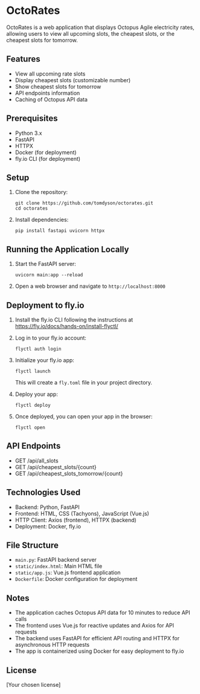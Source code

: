 # OctoRates

OctoRates is a web application that displays Octopus Agile electricity rates, allowing users to view all upcoming slots, the cheapest slots, or the cheapest slots for tomorrow.

## Features

- View all upcoming rate slots
- Display cheapest slots (customizable number)
- Show cheapest slots for tomorrow
- API endpoints information
- Caching of Octopus API data

## Prerequisites

- Python 3.x
- FastAPI
- HTTPX
- Docker (for deployment)
- fly.io CLI (for deployment)

## Setup

1. Clone the repository:
   ```
   git clone https://github.com/tomdyson/octorates.git
   cd octorates
   ```

2. Install dependencies:
   ```
   pip install fastapi uvicorn httpx
   ```

## Running the Application Locally

1. Start the FastAPI server:
   ```
   uvicorn main:app --reload
   ```

2. Open a web browser and navigate to `http://localhost:8000`

## Deployment to fly.io

1. Install the fly.io CLI following the instructions at https://fly.io/docs/hands-on/install-flyctl/

2. Log in to your fly.io account:
   ```
   flyctl auth login
   ```

3. Initialize your fly.io app:
   ```
   flyctl launch
   ```
   This will create a `fly.toml` file in your project directory.

4. Deploy your app:
   ```
   flyctl deploy
   ```

5. Once deployed, you can open your app in the browser:
   ```
   flyctl open
   ```

## API Endpoints

- GET /api/all_slots
- GET /api/cheapest_slots/{count}
- GET /api/cheapest_slots_tomorrow/{count}

## Technologies Used

- Backend: Python, FastAPI
- Frontend: HTML, CSS (Tachyons), JavaScript (Vue.js)
- HTTP Client: Axios (frontend), HTTPX (backend)
- Deployment: Docker, fly.io

## File Structure

- `main.py`: FastAPI backend server
- `static/index.html`: Main HTML file
- `static/app.js`: Vue.js frontend application
- `Dockerfile`: Docker configuration for deployment

## Notes

- The application caches Octopus API data for 10 minutes to reduce API calls
- The frontend uses Vue.js for reactive updates and Axios for API requests
- The backend uses FastAPI for efficient API routing and HTTPX for asynchronous HTTP requests
- The app is containerized using Docker for easy deployment to fly.io

## License

[Your chosen license]